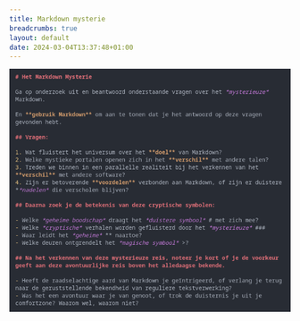 ```yaml
---
title: Markdown mysterie
breadcrumbs: true
layout: default
date: 2024-03-04T13:37:48+01:00
---
```


![markdown mysterie](images/markdown-mysterie.png)